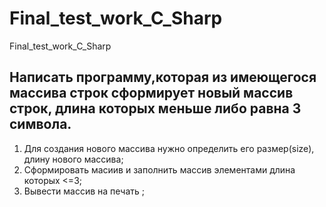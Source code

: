 # Final_test_work_C_Sharp
Final_test_work_C_Sharp

## Написать программу,которая из имеющегося массива строк сформирует новый массив строк, длина которых меньше либо равна 3 символа.
1. Для создания нового массива нужно определить его размер(size), длину нового массива;
2. Сформировать масиив и заполнить массив элементами длина которых <=3;
3. Вывести массив на печать ;